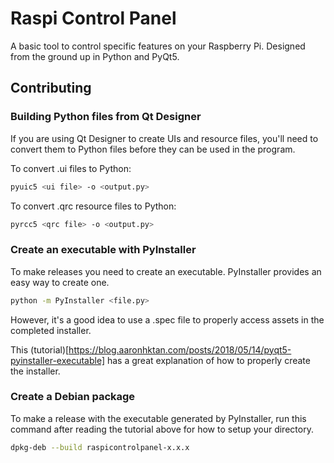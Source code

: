 # Raspi Control Panel
A basic tool to control specific features on your Raspberry Pi. Designed from the ground up in Python and PyQt5.

## Contributing
### Building Python files from Qt Designer
If you are using Qt Designer to create UIs and resource files, you'll need to convert them to Python files before they can be used in the program. 

To convert .ui files to Python:
```bash
pyuic5 <ui file> -o <output.py>
```

To convert .qrc resource files to Python:
```bash
pyrcc5 <qrc file> -o <output.py>
```

### Create an executable with PyInstaller
To make releases you need to create an executable. PyInstaller provides an easy way to create one.
```bash
python -m PyInstaller <file.py>
```
However, it's a good idea to use a .spec file to properly access assets in the completed installer.

This (tutorial)[https://blog.aaronhktan.com/posts/2018/05/14/pyqt5-pyinstaller-executable] has a great explanation of how to properly create the installer.

### Create a Debian package
To make a release with the executable generated by PyInstaller, run this command after reading the tutorial above for how to setup your directory.
```bash
dpkg-deb --build raspicontrolpanel-x.x.x
```